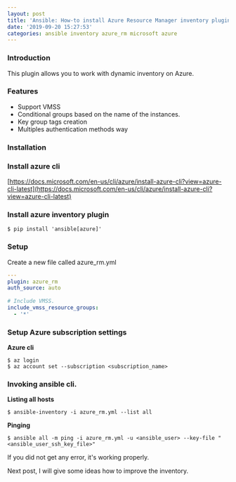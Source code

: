 ```yaml
---
layout: post
title: 'Ansible: How-to install Azure Resource Manager inventory plugin (part 1)'
date: '2019-09-20 15:27:53'
categories: ansible inventory azure_rm microsoft azure
---
```


### Introduction

This plugin allows you to work with dynamic inventory on Azure.

### Features  

- Support VMSS
- Conditional groups based on the name of the instances.
- Key group tags creation
- Multiples authentication methods way

### Installation

### Install azure cli
[https://docs.microsoft.com/en-us/cli/azure/install-azure-cli?view=azure-cli-latest](https://docs.microsoft.com/en-us/cli/azure/install-azure-cli?view=azure-cli-latest)  
  
### Install azure inventory plugin

```shell
$ pip install 'ansible[azure]'
```

### Setup

Create a new file called azure_rm.yml

```yaml
---
plugin: azure_rm
auth_source: auto
 
# Include VMSS.
include_vmss_resource_groups:
  - '*'
```

### Setup Azure subscription settings

**Azure cli**

```shell
$ az login
$ az account set --subscription <subscription_name>
```

### Invoking ansible cli.

**Listing all hosts**

```shell
$ ansible-inventory -i azure_rm.yml --list all
```

**Pinging**

```shell
$ ansible all -m ping -i azure_rm.yml -u <ansible_user> --key-file "<ansible_user_ssh_key_file>"
```

If you did not get any error, it's working properly.

Next post, I will give some ideas how to improve the inventory.

